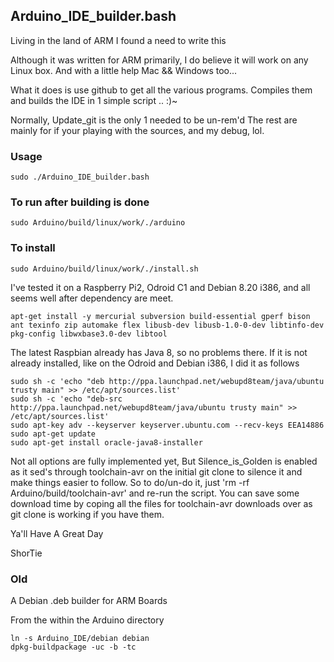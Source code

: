 ## Arduino_IDE_builder.bash

Living in the land of ARM I found a need to write this

Although it was written for ARM primarily, I do believe it will work on any Linux box.
And with a little help Mac && Windows too...

What it does is use github to get all the various programs.
Compiles them and builds the IDE in 1 simple script .. :)~

Normally, Update_git is the only 1 needed to be un-rem'd
The rest are mainly for if your playing with the sources, and my debug, lol.

### Usage
```
sudo ./Arduino_IDE_builder.bash
```

### To run after building is done
```
sudo Arduino/build/linux/work/./arduino
```

### To install
```
sudo Arduino/build/linux/work/./install.sh
```

I've tested it on a Raspberry Pi2, Odroid C1 and Debian 8.20 i386, and all seems well after dependency are meet.

```
apt-get install -y mercurial subversion build-essential gperf bison ant texinfo zip automake flex libusb-dev libusb-1.0-0-dev libtinfo-dev pkg-config libwxbase3.0-dev libtool
```

The latest Raspbian already has Java 8, so no problems there.
If it is not already installed, like on the Odroid and Debian i386, I did it as follows

```
sudo sh -c 'echo "deb http://ppa.launchpad.net/webupd8team/java/ubuntu trusty main" >> /etc/apt/sources.list'
sudo sh -c 'echo "deb-src http://ppa.launchpad.net/webupd8team/java/ubuntu trusty main" >> /etc/apt/sources.list'
sudo apt-key adv --keyserver keyserver.ubuntu.com --recv-keys EEA14886
sudo apt-get update
sudo apt-get install oracle-java8-installer
 ```


Not all options are fully implemented yet,
 But Silence_is_Golden is enabled as it sed's through toolchain-avr on the initial git clone to silence it and make things easier to follow.
  So to do/un-do it, just 'rm -rf Arduino/build/toolchain-avr' and re-run the script.
You can save some download time by coping all the files for toolchain-avr downloads over as git clone is working if you have them.


Ya'll Have A Great Day

ShorTie






### Old

A Debian .deb builder for ARM Boards

From the within the Arduino directory

```
ln -s Arduino_IDE/debian debian
dpkg-buildpackage -uc -b -tc
```
